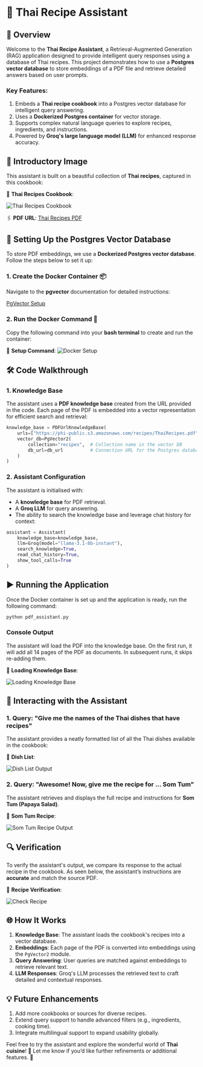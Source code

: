 # 🍜 **Thai Recipe Assistant**

## 📖 **Overview**
Welcome to the **Thai Recipe Assistant**, a Retrieval-Augmented Generation (RAG) application designed to provide intelligent query responses using a database of Thai recipes. This project demonstrates how to use a **Postgres vector database** to store embeddings of a PDF file and retrieve detailed answers based on user prompts.

### **Key Features**:
1. Embeds a **Thai recipe cookbook** into a Postgres vector database for intelligent query answering.
2. Uses a **Dockerized Postgres container** for vector storage.
3. Supports complex natural language queries to explore recipes, ingredients, and instructions.
4. Powered by **Groq's large language model (LLM)** for enhanced response accuracy.

## 🌟 **Introductory Image**
This assistant is built on a beautiful collection of **Thai recipes**, captured in this cookbook:

📸 **Thai Recipes Cookbook**:

![Thai Recipes Cookbook](images/thai_recipes.png)

🖇️ **PDF URL**: [Thai Recipes PDF](https://phi-public.s3.amazonaws.com/recipes/ThaiRecipes.pdf)

## 🔧 **Setting Up the Postgres Vector Database**

To store PDF embeddings, we use a **Dockerized Postgres vector database**. Follow the steps below to set it up:

### **1. Create the Docker Container** 📦
Navigate to the **pgvector** documentation for detailed instructions:

[PgVector Setup](https://docs.phidata.com/vectordb/pgvector)

### **2. Run the Docker Command** 🐋
Copy the following command into your **bash terminal** to create and run the container:

📸 **Setup Command**:
![Docker Setup](images/container.png)

## 🛠️ **Code Walkthrough**

### **1. Knowledge Base**
The assistant uses a **PDF knowledge base** created from the URL provided in the code. Each page of the PDF is embedded into a vector representation for efficient search and retrieval:
```python
knowledge_base = PDFUrlKnowledgeBase(
    urls=["https://phi-public.s3.amazonaws.com/recipes/ThaiRecipes.pdf"],
    vector_db=PgVector2(
        collection="recipes",  # Collection name in the vector DB
        db_url=db_url          # Connection URL for the Postgres database
    )
)
```

### **2. Assistant Configuration**
The assistant is initialised with:
- A **knowledge base** for PDF retrieval.
- A **Groq LLM** for query answering.
- The ability to search the knowledge base and leverage chat history for context:
```python
assistant = Assistant(
    knowledge_base=knowledge_base,
    llm=Groq(model="llama-3.1-8b-instant"),
    search_knowledge=True,
    read_chat_history=True,
    show_tool_calls=True
)
```

## ▶️ **Running the Application**
Once the Docker container is set up and the application is ready, run the following command:
```bash
python pdf_assistant.py
```

### **Console Output**
The assistant will load the PDF into the knowledge base. On the first run, it will add all 14 pages of the PDF as documents. In subsequent runs, it skips re-adding them.

📸 **Loading Knowledge Base**:

![Loading Knowledge Base](images/loading.png)

## 💬 **Interacting with the Assistant**

### **1. Query: "Give me the names of the Thai dishes that have recipes"**
The assistant provides a neatly formatted list of all the Thai dishes available in the cookbook:

📸 **Dish List**:

![Dish List Output](images/list.png)

### **2. Query: "Awesome! Now, give me the recipe for ... Som Tum"**
The assistant retrieves and displays the full recipe and instructions for **Som Tum (Papaya Salad)**.

📸 **Som Tum Recipe**:

![Som Tum Recipe Output](images/som_tum.png)

## 🔍 **Verification**
To verify the assistant's output, we compare its response to the actual recipe in the cookbook. As seen below, the assistant’s instructions are **accurate** and match the source PDF.

📸 **Recipe Verification**:

![Check Recipe](images/check_recipe.png)

## 🌐 **How It Works**
1. **Knowledge Base**: The assistant loads the cookbook's recipes into a vector database.
2. **Embeddings**: Each page of the PDF is converted into embeddings using the `PgVector2` module.
3. **Query Answering**: User queries are matched against embeddings to retrieve relevant text.
4. **LLM Responses**: Groq's LLM processes the retrieved text to craft detailed and contextual responses.

## 💡 **Future Enhancements**
1. Add more cookbooks or sources for diverse recipes.
2. Extend query support to handle advanced filters (e.g., ingredients, cooking time).
3. Integrate multilingual support to expand usability globally.

Feel free to try the assistant and explore the wonderful world of **Thai cuisine**! 🍲 Let me know if you’d like further refinements or additional features. 🚀